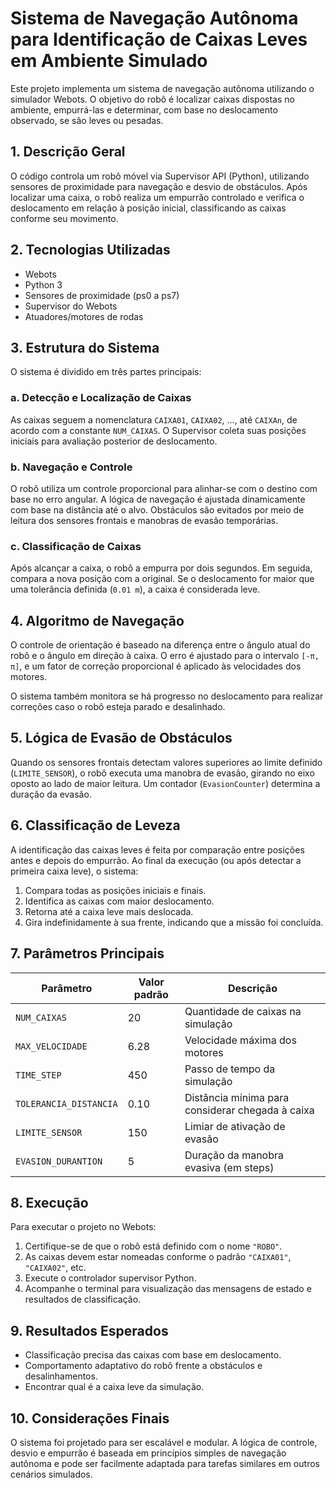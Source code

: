 # Sistema de Navegação Autônoma para Identificação de Caixas Leves em Ambiente Simulado

Este projeto implementa um sistema de navegação autônoma utilizando o simulador Webots. O objetivo do robô é localizar caixas dispostas no ambiente, empurrá-las e determinar, com base no deslocamento observado, se são leves ou pesadas.

## 1. Descrição Geral

O código controla um robô móvel via Supervisor API (Python), utilizando sensores de proximidade para navegação e desvio de obstáculos. Após localizar uma caixa, o robô realiza um empurrão controlado e verifica o deslocamento em relação à posição inicial, classificando as caixas conforme seu movimento.

## 2. Tecnologias Utilizadas

- Webots
- Python 3
- Sensores de proximidade (ps0 a ps7)
- Supervisor do Webots
- Atuadores/motores de rodas

## 3. Estrutura do Sistema

O sistema é dividido em três partes principais:

### a. Detecção e Localização de Caixas

As caixas seguem a nomenclatura `CAIXA01`, `CAIXA02`, ..., até `CAIXAn`, de acordo com a constante `NUM_CAIXAS`. O Supervisor coleta suas posições iniciais para avaliação posterior de deslocamento.

### b. Navegação e Controle

O robô utiliza um controle proporcional para alinhar-se com o destino com base no erro angular. A lógica de navegação é ajustada dinamicamente com base na distância até o alvo. Obstáculos são evitados por meio de leitura dos sensores frontais e manobras de evasão temporárias.

### c. Classificação de Caixas

Após alcançar a caixa, o robô a empurra por dois segundos. Em seguida, compara a nova posição com a original. Se o deslocamento for maior que uma tolerância definida (`0.01 m`), a caixa é considerada leve.

## 4. Algoritmo de Navegação

O controle de orientação é baseado na diferença entre o ângulo atual do robô e o ângulo em direção à caixa. O erro é ajustado para o intervalo `[-π, π]`, e um fator de correção proporcional é aplicado às velocidades dos motores.

O sistema também monitora se há progresso no deslocamento para realizar correções caso o robô esteja parado e desalinhado.

## 5. Lógica de Evasão de Obstáculos

Quando os sensores frontais detectam valores superiores ao limite definido (`LIMITE_SENSOR`), o robô executa uma manobra de evasão, girando no eixo oposto ao lado de maior leitura. Um contador (`EvasionCounter`) determina a duração da evasão.

## 6. Classificação de Leveza

A identificação das caixas leves é feita por comparação entre posições antes e depois do empurrão. Ao final da execução (ou após detectar a primeira caixa leve), o sistema:

1. Compara todas as posições iniciais e finais.
2. Identifica as caixas com maior deslocamento.
3. Retorna até a caixa leve mais deslocada.
4. Gira indefinidamente à sua frente, indicando que a missão foi concluída.

## 7. Parâmetros Principais

| Parâmetro             | Valor padrão | Descrição |
|----------------------|--------------|-----------|
| `NUM_CAIXAS`         | 20           | Quantidade de caixas na simulação |
| `MAX_VELOCIDADE`     | 6.28         | Velocidade máxima dos motores |
| `TIME_STEP`          | 450          | Passo de tempo da simulação |
| `TOLERANCIA_DISTANCIA` | 0.10       | Distância mínima para considerar chegada à caixa |
| `LIMITE_SENSOR`      | 150          | Limiar de ativação de evasão |
| `EVASION_DURANTION`  | 5            | Duração da manobra evasiva (em steps) |

## 8. Execução

Para executar o projeto no Webots:

1. Certifique-se de que o robô está definido com o nome `"ROBO"`.
2. As caixas devem estar nomeadas conforme o padrão `"CAIXA01"`, `"CAIXA02"`, etc.
3. Execute o controlador supervisor Python.
4. Acompanhe o terminal para visualização das mensagens de estado e resultados de classificação.

## 9. Resultados Esperados

- Classificação precisa das caixas com base em deslocamento.
- Comportamento adaptativo do robô frente a obstáculos e desalinhamentos.
- Encontrar qual é a caixa leve da simulação.

## 10. Considerações Finais

O sistema foi projetado para ser escalável e modular. A lógica de controle, desvio e empurrão é baseada em princípios simples de navegação autônoma e pode ser facilmente adaptada para tarefas similares em outros cenários simulados.

